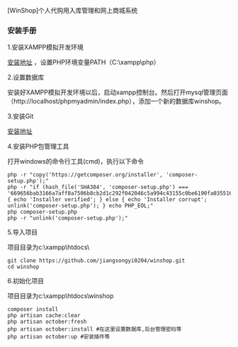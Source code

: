 [WinShop]个人代购用入库管理和网上商城系统

### 安装手册

1.安装XAMPP模拟开发环境

[安装地址](https://www.apachefriends.org/jp/index.html) ，设置PHP环境变量PATH（C:\xampp\php）

2.设置数据库

安装好XAMPP模拟开发环境以后，启动xampp控制台。然后打开mysql管理页面（http://localhost/phpmyadmin/index.php），添加一个新的数据库winshop。

3.安装Git

[安装地址](https://git-scm.com/) 

4.安装PHP包管理工具

打开windows的命令行工具(cmd)，执行以下命令
```shell
php -r "copy('https://getcomposer.org/installer', 'composer-setup.php');"
php -r "if (hash_file('SHA384', 'composer-setup.php') === '669656bab3166a7aff8a7506b8cb2d1c292f042046c5a994c43155c0be6190fa0355160742ab2e1c88d40d5be660b410') { echo 'Installer verified'; } else { echo 'Installer corrupt'; unlink('composer-setup.php'); } echo PHP_EOL;"
php composer-setup.php
php -r "unlink('composer-setup.php');"
```

5.导入项目

项目目录为c:\xampp\htdocs\
```shell
git clone https://github.com/jiangsongyi0204/winshop.git
cd winshop
```

6.初始化项目

项目目录为c:\xampp\htdocs\winshop
```shell
composer install
php artisan cache:clear
php artisan october:fresh
php artisan october:install #在这里设置数据库,后台管理密码等
php artisan october:up #安装插件等
```


